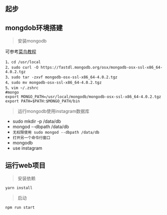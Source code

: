 ## 起步

## mongdob环境搭建

> 安装mongodb

可参考[菜鸟教程](!http://www.runoob.com/mongodb/mongodb-osx-install.html)

```
1、cd /usr/local
2、sudo curl -O https://fastdl.mongodb.org/osx/mongodb-osx-ssl-x86_64-4.0.2.tgz
3、sudo tar -zxvf mongodb-osx-ssl-x86_64-4.0.2.tgz
4、sudo mv mongodb-osx-ssl-x86_64-4.0.2.tgz
5、vim ~/.zshrc
#mongo
export MONGO_PATH=/usr/local/mongodb/mongodb-osx-ssl-x86_64-4.0.2.tgz
export PATH=$PATH:$MONGO_PATH/bin
```


> 运行mongodb使用instagram数据库

* sudo mkdir -p /data/db
* mongod --dbpath /data/db
* `无权限使用 sudo mongod --dbpath /data/db`
* `打开另一个命令行窗口`
* mongodb
* use instagram

## 运行web项目

> 安装依赖

`yarn install`

> 启动

`npm run start`
